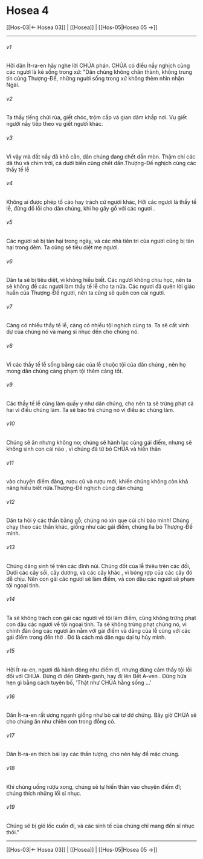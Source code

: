 # Hosea 4

[[Hos-03|← Hosea 03]] | [[Hosea]] | [[Hos-05|Hosea 05 →]]
***



###### v1 
Hỡi dân Ít-ra-en hãy nghe lời CHÚA phán. CHÚA có điều nầy nghịch cùng các ngươi là kẻ sống trong xứ: "Dân chúng không chân thành, không trung tín cùng Thượng-Đế, những người sống trong xứ không thèm nhìn nhận Ngài. 

###### v2 
Ta thấy tiếng chửi rủa, giết chóc, trộm cắp và gian dâm khắp nơi. Vụ giết người nầy tiếp theo vụ giết người khác. 

###### v3 
Vì vậy mà đất nầy đã khô cằn, dân chúng đang chết dần mòn. Thậm chí các dã thú và chim trời, cá dưới biển cũng chết dần.Thượng-Đế nghịch cùng các thầy tế lễ 

###### v4 
Không ai được phép tố cáo hay trách cứ người khác, Hỡi các ngươi là thầy tế lễ, đừng đổ lỗi cho dân chúng, khi họ gây gổ với các ngươi . 

###### v5 
Các ngươi sẽ bị tàn hại trong ngày, và các nhà tiên tri của ngươi cũng bị tàn hại trong đêm. Ta cũng sẽ tiêu diệt mẹ ngươi. 

###### v6 
Dân ta sẽ bị tiêu diệt, vì không hiểu biết. Các ngươi không chịu học, nên ta sẽ không để các ngươi làm thầy tế lễ cho ta nữa. Các ngươi đã quên lời giáo huấn của Thượng-Đế ngươi, nên ta cũng sẽ quên con cái ngươi. 

###### v7 
Càng có nhiều thầy tế lễ, càng có nhiều tội nghịch cùng ta. Ta sẽ cất vinh dự của chúng nó và mang sỉ nhục đến cho chúng nó. 

###### v8 
Vì các thầy tế lễ sống bằng các của lễ chuộc tội của dân chúng , nên họ mong dân chúng càng phạm tội thêm càng tốt. 

###### v9 
Các thầy tế lễ cũng làm quấy y như dân chúng, cho nên ta sẽ trừng phạt cả hai vì điều chúng làm. Ta sẽ báo trả chúng nó vì điều ác chúng làm. 

###### v10 
Chúng sẽ ăn nhưng không no; chúng sẽ hành lạc cùng gái điếm, nhưng sẽ không sinh con cái nào , vì chúng đã từ bỏ CHÚA và hiến thân 

###### v11 
vào chuyện điếm đàng, rượu cũ và rượu mới, khiến chúng không còn khả năng hiểu biết nữa.Thượng-Đế nghịch cùng dân chúng 

###### v12 
Dân ta hỏi ý các thần bằng gỗ; chúng nó xin que củi chỉ bảo mình! Chúng chạy theo các thần khác, giống như các gái điếm, chúng lìa bỏ Thượng-Đế mình. 

###### v13 
Chúng dâng sinh tế trên các đỉnh núi. Chúng đốt của lễ thiêu trên các đồi, Dưới các cây sồi, cây dương, và các cây khác , vì bóng rợp của các cây đó dễ chịu. Nên con gái các ngươi sẽ làm điếm, và con dâu các ngươi sẽ phạm tội ngoại tình. 

###### v14 
Ta sẽ không trách con gái các ngươi về tội làm điếm, cũng không trừng phạt con dâu các ngươi về tội ngoại tình. Ta sẽ không trừng phạt chúng nó, vì chính đàn ông các ngươi ăn nằm với gái điếm và dâng của lễ cùng với các gái điếm trong đền thờ . Đó là cách mà dân ngu dại tự hủy mình. 

###### v15 
Hỡi Ít-ra-en, ngươi đã hành động như điếm đĩ, nhưng đừng cảm thấy tội lỗi đối với CHÚA. Đừng đi đến Ghinh-ganh, hay đi lên Bết A-ven . Đừng hứa hẹn gì bằng cách tuyên bố, 'Thật như CHÚA hằng sống …' 

###### v16 
Dân Ít-ra-en rất ương ngạnh giống như bò cái tơ dở chứng. Bây giờ CHÚA sẽ cho chúng ăn như chiên con trong đồng cỏ. 

###### v17 
Dân Ít-ra-en thích bái lạy các thần tượng, cho nên hãy để mặc chúng. 

###### v18 
Khi chúng uống rượu xong, chúng sẽ tự hiến thân vào chuyện điếm đĩ; chúng thích những lối sỉ nhục. 

###### v19 
Chúng sẽ bị gió lốc cuốn đi, và các sinh tế của chúng chỉ mang đến sỉ nhục thôi."

***
[[Hos-03|← Hosea 03]] | [[Hosea]] | [[Hos-05|Hosea 05 →]]
